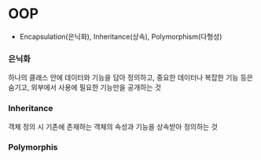  # OOP
 - Encapsulation(은닉화), Inheritance(상속), Polymorphism(다형성)
 ### 은닉화
 하나의 클래스 안에 데이터와 기능을 담아 정의하고, 중요한 데이터나 복잡한 기능 등은 숨기고, 외부에서 사용에 필요한 기능만을 공개하는 것
 ### Inheritance
 객체 정의 시 기존에 존재하는 객체의 속성과 기능을 상속받아 정의하는 것
 ### Polymorphis
 
 
 